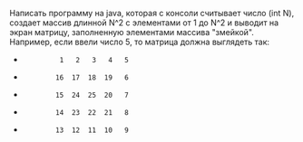 Написать программу на java, которая с консоли считывает число (int N),
создает массив длинной N^2 с элементами от 1 до N^2 и выводит на экран матрицу,
заполненную элементами массива "змейкой". Например, если ввели число 5, 
то матрица должна выглядеть так:
*              1   2   3   4   5
*             16  17  18  19   6
*             15  24  25  20   7
*             14  23  22  21   8
*             13  12  11  10   9
     
